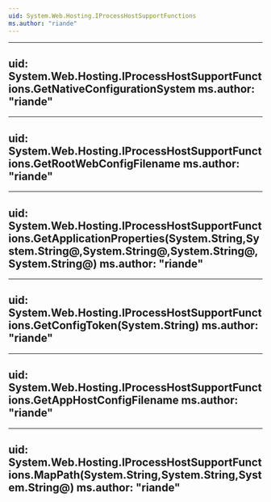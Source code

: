 ```yaml
---
uid: System.Web.Hosting.IProcessHostSupportFunctions
ms.author: "riande"
---
```


---
uid: System.Web.Hosting.IProcessHostSupportFunctions.GetNativeConfigurationSystem
ms.author: "riande"
---

---
uid: System.Web.Hosting.IProcessHostSupportFunctions.GetRootWebConfigFilename
ms.author: "riande"
---

---
uid: System.Web.Hosting.IProcessHostSupportFunctions.GetApplicationProperties(System.String,System.String@,System.String@,System.String@,System.String@)
ms.author: "riande"
---

---
uid: System.Web.Hosting.IProcessHostSupportFunctions.GetConfigToken(System.String)
ms.author: "riande"
---

---
uid: System.Web.Hosting.IProcessHostSupportFunctions.GetAppHostConfigFilename
ms.author: "riande"
---

---
uid: System.Web.Hosting.IProcessHostSupportFunctions.MapPath(System.String,System.String,System.String@)
ms.author: "riande"
---
